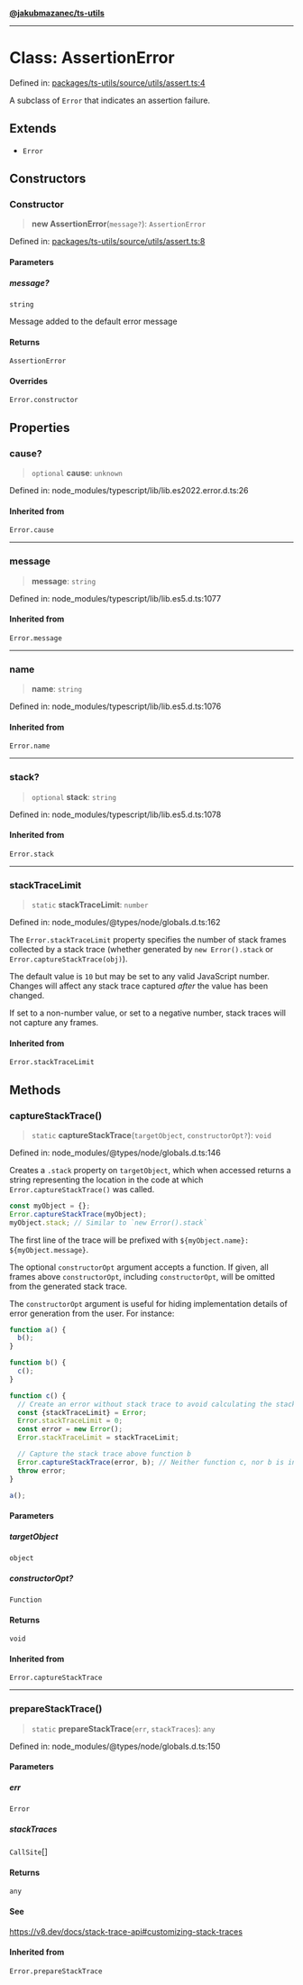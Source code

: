 [**@jakubmazanec/ts-utils**](../README.md)

---

# Class: AssertionError

Defined in:
[packages/ts-utils/source/utils/assert.ts:4](https://github.com/jakubmazanec/tools/blob/6fe16df773d5da14c29261ea934e72b3f99fabb7/packages/ts-utils/source/utils/assert.ts#L4)

A subclass of `Error` that indicates an assertion failure.

## Extends

- `Error`

## Constructors

### Constructor

> **new AssertionError**(`message?`): `AssertionError`

Defined in:
[packages/ts-utils/source/utils/assert.ts:8](https://github.com/jakubmazanec/tools/blob/6fe16df773d5da14c29261ea934e72b3f99fabb7/packages/ts-utils/source/utils/assert.ts#L8)

#### Parameters

##### message?

`string`

Message added to the default error message

#### Returns

`AssertionError`

#### Overrides

`Error.constructor`

## Properties

### cause?

> `optional` **cause**: `unknown`

Defined in: node_modules/typescript/lib/lib.es2022.error.d.ts:26

#### Inherited from

`Error.cause`

---

### message

> **message**: `string`

Defined in: node_modules/typescript/lib/lib.es5.d.ts:1077

#### Inherited from

`Error.message`

---

### name

> **name**: `string`

Defined in: node_modules/typescript/lib/lib.es5.d.ts:1076

#### Inherited from

`Error.name`

---

### stack?

> `optional` **stack**: `string`

Defined in: node_modules/typescript/lib/lib.es5.d.ts:1078

#### Inherited from

`Error.stack`

---

### stackTraceLimit

> `static` **stackTraceLimit**: `number`

Defined in: node_modules/@types/node/globals.d.ts:162

The `Error.stackTraceLimit` property specifies the number of stack frames collected by a stack trace
(whether generated by `new Error().stack` or `Error.captureStackTrace(obj)`).

The default value is `10` but may be set to any valid JavaScript number. Changes will affect any
stack trace captured _after_ the value has been changed.

If set to a non-number value, or set to a negative number, stack traces will not capture any frames.

#### Inherited from

`Error.stackTraceLimit`

## Methods

### captureStackTrace()

> `static` **captureStackTrace**(`targetObject`, `constructorOpt?`): `void`

Defined in: node_modules/@types/node/globals.d.ts:146

Creates a `.stack` property on `targetObject`, which when accessed returns a string representing the
location in the code at which `Error.captureStackTrace()` was called.

```js
const myObject = {};
Error.captureStackTrace(myObject);
myObject.stack; // Similar to `new Error().stack`
```

The first line of the trace will be prefixed with `${myObject.name}: ${myObject.message}`.

The optional `constructorOpt` argument accepts a function. If given, all frames above
`constructorOpt`, including `constructorOpt`, will be omitted from the generated stack trace.

The `constructorOpt` argument is useful for hiding implementation details of error generation from
the user. For instance:

```js
function a() {
  b();
}

function b() {
  c();
}

function c() {
  // Create an error without stack trace to avoid calculating the stack trace twice.
  const {stackTraceLimit} = Error;
  Error.stackTraceLimit = 0;
  const error = new Error();
  Error.stackTraceLimit = stackTraceLimit;

  // Capture the stack trace above function b
  Error.captureStackTrace(error, b); // Neither function c, nor b is included in the stack trace
  throw error;
}

a();
```

#### Parameters

##### targetObject

`object`

##### constructorOpt?

`Function`

#### Returns

`void`

#### Inherited from

`Error.captureStackTrace`

---

### prepareStackTrace()

> `static` **prepareStackTrace**(`err`, `stackTraces`): `any`

Defined in: node_modules/@types/node/globals.d.ts:150

#### Parameters

##### err

`Error`

##### stackTraces

`CallSite`[]

#### Returns

`any`

#### See

https://v8.dev/docs/stack-trace-api#customizing-stack-traces

#### Inherited from

`Error.prepareStackTrace`
